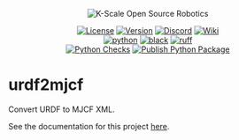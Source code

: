 <p align="center">
  <picture>
    <img alt="K-Scale Open Source Robotics" src="https://media.kscale.dev/kscale-open-source-header.png" style="max-width: 100%;">
  </picture>
</p>

<div align="center">

[![License](https://img.shields.io/badge/license-MIT-green)](https://github.com/kscalelabs/urdf2mjcf/blob/main/LICENSE)
[![Version](https://img.shields.io/pypi/v/urdf2mjcf)](https://pypi.org/project/urdf2mjcf/)
[![Discord](https://img.shields.io/discord/1224056091017478166)](https://discord.gg/kscale)
[![Wiki](https://img.shields.io/badge/wiki-humanoids-black)](https://humanoids.wiki)
<br />
[![python](https://img.shields.io/badge/-Python_3.11-blue?logo=python&logoColor=white)](https://github.com/pre-commit/pre-commit)
[![black](https://img.shields.io/badge/Code%20Style-Black-black.svg?labelColor=gray)](https://black.readthedocs.io/en/stable/)
[![ruff](https://img.shields.io/badge/Linter-Ruff-red.svg?labelColor=gray)](https://github.com/charliermarsh/ruff)
<br />
[![Python Checks](https://github.com/kscalelabs/urdf2mjcf/actions/workflows/test.yml/badge.svg)](https://github.com/kscalelabs/urdf2mjcf/actions/workflows/test.yml)
[![Publish Python Package](https://github.com/kscalelabs/urdf2mjcf/actions/workflows/publish.yml/badge.svg)](https://github.com/kscalelabs/urdf2mjcf/actions/workflows/publish.yml)

</div>

# urdf2mjcf

Convert URDF to MJCF XML.

See the documentation for this project [here](https://docs.kscale.dev/software/utils/urdf2mjcf).
